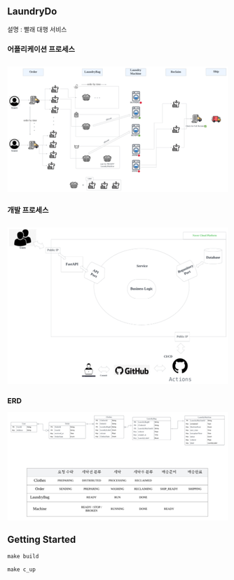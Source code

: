 ## LaundryDo
설명 : 빨래 대행 서비스  

### 어플리케이션 프로세스
![프로세스](<img/LaundryDO full process.png>)
---
### 개발 프로세스

![구상도](<img/LaundryDo Diagram.png>)
---
### ERD
![ERD](<img/LaundryDo ERD.png>)

## Getting Started

```
make build
```

```
make c_up
```